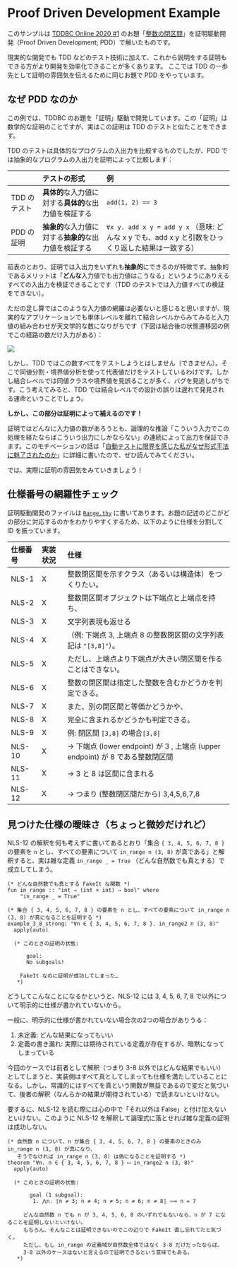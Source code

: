 Proof Driven Development Example
================================

このサンプルは [TDDBC Online 2020 #1](https://tddbc.connpass.com/event/181973/) のお題「[整数の閉区間](https://gist.github.com/twada/75fb219c8cc180e9de166d8a58e877b0)」を証明駆動開発（Proof Driven Development; PDD）で解いたものです。

現実的な開発でも TDD などのテスト技術に加えて、これから説明をする証明もできる方がより開発を効率化できることが多くあります。
ここでは TDD の一歩先として証明の雰囲気を伝えるために同じお題で PDD をやっています。



なぜ PDD なのか
---------------

この例では、TDDBC のお題を「証明」駆動で開発しています。この「証明」は数学的な証明のことですが、実はこの証明は TDD のテストと似たことをできます。

TDD のテストは具体的なプログラムの入出力を比較するものでしたが、PDD では抽象的なプログラムの入出力を証明によって比較します：

|              | テストの形式                                   | 例                       |
|:-------------|:-----------------------------------------------|:-------------------------|
| TDD のテスト | **具体的**な入力値に対する**具体的**な出力値を検証する | `add(1, 2) == 3` |
| PDD の証明   | **抽象的**な入力値に対する**抽象的**な出力値を検証する | `∀x y. add x y = add y x` （意味: どんな x y でも、add x y と引数をひっくり返した結果は一致する） |

前表のとおり、証明では入出力をいずれも**抽象的**にできるのが特徴です。抽象的であるメリットは「**どんな**入力値でも出力値はこうなる」というようにありえるすべての入出力を検証できることです（TDD のテストでは入力値すべての検証をできない）。

ただの足し算ではこのような入力値の網羅は必要ないと感じると思いますが、現実的なアプリケーションでも単体レベルを離れて結合レベルからみてみると入力値の組み合わせが天文学的な数になりがちです（下図は結合後の状態遷移図の例でこの経路の数だけ入力がある）：

[![](https://cdn-ak.f.st-hatena.com/images/fotolife/d/devorgachem/20200524/20200524132128.png)](https://github.com/Kuniwak/reversi-ios/blob/master/img/total-state-diagram.svg)

しかし、TDD ではこの数すべてをテストしようとはしません（できません）。そこで同値分割・境界値分析を使って代表値だけをテストしているわけです。しかし結合レベルでは同値クラスや境界値を見誤ることが多く、バグを見逃しがちです。こう考えてみると、TDD では結合レベルでの設計の誤りは遅れて発見される運命ということでしょう。

**しかし、この部分は証明によって補えるのです！**

証明ではどんなに入力値の数があろうとも、論理的な推論「こういう入力でこの処理を経たならばこういう出力にしかならない」の連続によって出力を保証できます。このモチベーションの話は「[自動テストに限界を感じた私がなぜ形式手法に魅了されたのか](https://orgachem.hatenablog.com/entry/2020/05/28/101543)」に詳細に書いたので、ぜひ読んでみてください。

では、実際に証明の雰囲気をみていきましょう！



仕様番号の網羅性チェック
------------------------

証明駆動開発のファイルは [`Range.thy`](./Range.thy) に書いてあります。お題の記述のどこがどの部分に対応するのかをわかりやすくするため、以下のように仕様を分割して ID を振っています。

| 仕様番号 | 実装状況 | 仕様 |
|:---------|:---------|:-----|
| NLS-1    | X        | 整数閉区間を示すクラス（あるいは構造体）をつくりたい。 |
| NLS-2    | X        | 整数閉区間オブジェクトは下端点と上端点を持ち、 |
| NLS-3    | X        | 文字列表現も返せる |
| NLS-4    | X        | （例: 下端点 3, 上端点 8 の整数閉区間の文字列表記は `"[3,8]"`）。 |
| NLS-5    | X        | ただし、上端点より下端点が大きい閉区間を作ることはできない。 |
| NLS-6    | X        | 整数の閉区間は指定した整数を含むかどうかを判定できる。 |
| NLS-7    | X        | また、別の閉区間と等価かどうかや、 |
| NLS-8    | X        | 完全に含まれるかどうかも判定できる。 |
| NLS-9    | X        | 例: 閉区間 `[3,8]` の場合`[3,8]` |
| NLS-10   | X        | → 下端点 (lower endpoint) が 3 , 上端点 (upper endpoint) が 8 である整数閉区間 |
| NLS-11   | X        | → 3 と 8 は区間に含まれる |
| NLS-12   | X        | → つまり (整数閉区間だから) 3,4,5,6,7,8 |



見つけた仕様の曖昧さ（ちょっと微妙だけれど）
-------------------------------------------

NLS-12 の解釈を何も考えずに書いてあるとおり「集合 `{ 3, 4, 5, 6, 7, 8 }` の要素を `n` とし、すべての要素について `in_range n (3, 8)` が真である」と解釈すると、実は雑な定義 `in_range _ = True` （どんな自然数でも真とする）で成立してしまう。

```isabelle
(* どんな自然数でも真とする FakeIt な関数 *)
fun in_range :: "int ⇒ (int × int) ⇒ bool" where
    "in_range _ = True"

(* 集合 { 3, 4, 5, 6, 7, 8 } の要素を n とし、すべての要素について in_range n (3, 8) が真になることを証明する *)
example_3_8_strong: "∀n ∈ { 3, 4, 5, 6, 7, 8 }. in_range2 n (3, 8)"
  apply(auto)

  (* このときの証明の状態:

      goal:
      No subgoals!

    FakeIt なのに証明が成功してしまった…
   *)
```

どうしてこんなことになるかというと、NLS-12 には 3, 4, 5, 6, 7, 8 で以外について明示的に仕様が書かれていないから。

一般に、明示的に仕様が書かれていない場合次の2つの場合がありうる：

1. 未定義: どんな結果になってもいい
2. 定義の書き漏れ: 実際には期待されている定義が存在するが、暗黙になってしまっている

今回のケースでは前者として解釈（つまり 3-8 以外ではどんな結果でもいい）としてしまうと、実装側はすべて真としてしまっても仕様を満たしていることになる。しかし、常識的にはすべてを真という関数が無益であるので変だと気づいて、後者の解釈（なんらかの結果が期待されている）で読まないといけない。

要するに、NLS-12 を読む際には心の中で「それ以外は False」と付け加えないといけない。このように NLS-12 を解釈して論理式に落とせれば雑な定義の証明は成功しない。

```isabelle
(* 自然数 n について、n が集合 { 3, 4, 5, 6, 7, 8 } の要素のときのみ in_range n (3, 8) が真になり、
   そうでなければ in_range n (3, 8) は偽になることを証明する *)
theorem "∀n. n ∈ { 3, 4, 5, 6, 7, 8 } ⟷ in_range2 n (3, 8)"
  apply(auto)

  (* このときの証明の状態:

       goal (1 subgoal):
        1. ⋀n. ⟦n ≠ 3; n ≠ 4; n ≠ 5; n ≠ 6; n ≠ 8⟧ ⟹ n = 7

     どんな自然数 n でも n が 3, 4, 5, 6, 8 のいずれでもないなら、n が 7 になることを証明しないといけない。
     もちろん、そんなことは証明できないのでこの辺りで FakeIt 直し忘れてたと気づく。
     ただし、もし in_range の定義域が自然数全体ではなく 3-8 だけだったならば、
     3-8 以外のケースはないと言えるので証明できるという意味でもある。
   *)
```
